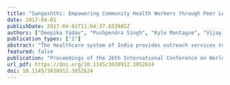 ```yaml
---
title: "Sangoshthi: Empowering Community Health Workers through Peer Learning in Rural India"
date: 2017-04-01
publishDate: 2017-04-01T11:04:37.653985Z
authors: ["Deepika Yadav", "Pushpendra Singh", "Kyle Montague", "Vijay Kumar", "Deepak Sood", "Madeline Balaam", "Drishti Sharma", "Mona Duggal", "Tom Bartindale", "Delvin Varghese", "Patrick Olivier"]
publication_types: ["1"]
abstract: "The Healthcare system of India provides outreach services to the rural population with a key focus on the maternal and child health through its flagship program of Community Health Workers (CHWs). The program since its launch has reached a scale of over 900000 health workers across the country and observed significant benefits on the health indicators. However, traditional face to face training mechanisms face persistent challenge in providing adequate training and capacity building opportunities to CHWs which leads to their sub-optimal knowledge and skill sets. In this paper, we propose Sangoshthi, a low-cost mobile based training and learning platform that fits well into the environment of low-Internet access. Sangoshthi leverages the architecture that combines Internet and IVR technology to host real time training sessions with the CHWs having access to basic phones only. We present our findings of a four week long field deployment with 40 CHWs using both qualitative and quantitative methods. Sangoshthi offers a lively environment of peer learning that was well received by the CHW community and resulted into their knowledge gains (16%) and increased confidence levels to handle the cases. Our study highlights the potential of complementary training platforms that can empower CHWs in-situ without the need of additional infrastructure."
featured: false
publication: "Proceedings of the 26th International Conference on World Wide Web"
url_pdf: https://doi.org/10.1145/3038912.3052624
doi: 10.1145/3038912.3052624
---
```



